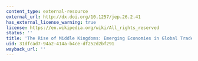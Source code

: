 ```yaml
---
content_type: external-resource
external_url: http://dx.doi.org/10.1257/jep.26.2.41
has_external_license_warning: true
license: https://en.wikipedia.org/wiki/All_rights_reserved
status: ''
title: 'The Rise of Middle Kingdoms: Emerging Economies in Global Trade'
uid: 31dfcad7-94a2-414a-b4ce-df252d2bf291
wayback_url: ''
---
```

